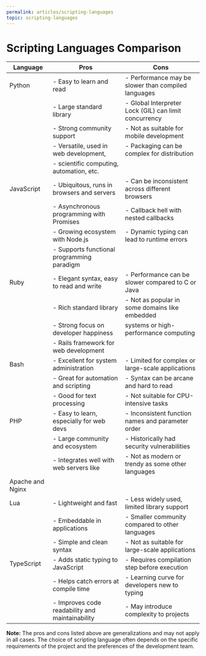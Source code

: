 ```yaml
---
permalink: articles/scripting-languages
topic: scripting-languages
---
```


# Scripting Languages Comparison

| Language   | Pros                                      | Cons                                               |
|------------|-------------------------------------------|----------------------------------------------------|
| Python     | - Easy to learn and read                  | - Performance may be slower than compiled languages|
|            | - Large standard library                  | - Global Interpreter Lock (GIL) can limit concurrency|
|            | - Strong community support                | - Not as suitable for mobile development           |
|            | - Versatile, used in web development,      | - Packaging can be complex for distribution       |
|            | - scientific computing, automation, etc.  |                                                    |
| JavaScript | - Ubiquitous, runs in browsers and servers| - Can be inconsistent across different browsers   |
|            | - Asynchronous programming with Promises  | - Callback hell with nested callbacks             |
|            | - Growing ecosystem with Node.js          | - Dynamic typing can lead to runtime errors       |
|            | - Supports functional programming paradigm|                                                    |
| Ruby       | - Elegant syntax, easy to read and write  | - Performance can be slower compared to C or Java |
|            | - Rich standard library                   | - Not as popular in some domains like embedded    |
|            | - Strong focus on developer happiness     |   systems or high-performance computing           |
|            | - Rails framework for web development     |                                                    |
| Bash       | - Excellent for system administration     | - Limited for complex or large-scale applications |
|            | - Great for automation and scripting      | - Syntax can be arcane and hard to read           |
|            | - Good for text processing                | - Not suitable for CPU-intensive tasks            |
| PHP        | - Easy to learn, especially for web devs  | - Inconsistent function names and parameter order|
|            | - Large community and ecosystem           | - Historically had security vulnerabilities      |
|            | - Integrates well with web servers like   | - Not as modern or trendy as some other languages |
|              Apache and Nginx                        |                                                    |
| Lua        | - Lightweight and fast                    | - Less widely used, limited library support       |
|            | - Embeddable in applications              | - Smaller community compared to other languages   |
|            | - Simple and clean syntax                 | - Not as suitable for large-scale applications   |
| TypeScript | - Adds static typing to JavaScript        | - Requires compilation step before execution      |
|            | - Helps catch errors at compile time      | - Learning curve for developers new to typing    |
|            | - Improves code readability and maintainability| - May introduce complexity to projects      |

**Note:** The pros and cons listed above are generalizations and may not apply in all cases. The choice of scripting language often depends on the specific requirements of the project and the preferences of the development team.
